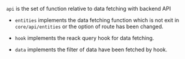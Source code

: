 `api` is the set of function relative to data fetching with backend API

- `entities` implements the data fetching function which is not exit in `core/api/entities` or the option of route has been changed.

- `hook` implements the reack query hook for data fetching.

- `data` implements the filter of data have been fetched by hook.

